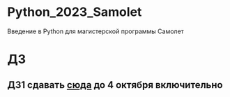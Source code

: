 # Python_2023_Samolet
Введение в Python для магистерской программы Самолет


# ДЗ

## ДЗ1 сдавать [сюда](https://www.dropbox.com/request/EJl5RZR45fthTeUE0Odi) до 4 октября включительно
